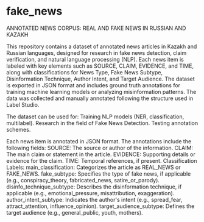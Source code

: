 # fake_news
ANNOTATED NEWS CORPUS: REAL AND FAKE NEWS IN RUSSIAN AND KAZAKH

This repository contains a dataset of annotated news articles in Kazakh and Russian languages, designed for research in fake news detection, claim verification, and natural language processing (NLP). Each news item is labeled with key elements such as SOURCE, CLAIM, EVIDENCE, and TIME, along with classifications for News Type, Fake News Subtype, Disinformation Technique, Author Intent, and Target Audience. The dataset is exported in JSON format and includes ground truth annotations for training machine learning models or analyzing misinformation patterns.
The data was collected and manually annotated following the structure used in Label Studio.

The dataset can be used for:
Training NLP models (NER, classification, multilabel).
Research in the field of Fake News Detection.
Testing annotation schemes.

Each news item is annotated in JSON format. The annotations include the following fields:
SOURCE: The source or author of the information.
CLAIM: The main claim or statement in the article.
EVIDENCE: Supporting details or evidence for the claim.
TIME: Temporal references, if present.
Classification Labels:
main_classification: Categorizes the article as REAL_NEWS or FAKE_NEWS.
fake_subtype: Specifies the type of fake news, if applicable (e.g., conspiracy_theory, fabricated_news, satire_or_parody).
disinfo_technique_subtype: Describes the disinformation technique, if applicable (e.g., emotional_pressure, misattribution, exaggeration).
author_intent_subtype: Indicates the author's intent (e.g., spread_fear, attract_attention, influence_opinion).
target_audience_subtype: Defines the target audience (e.g., general_public, youth, mothers).
